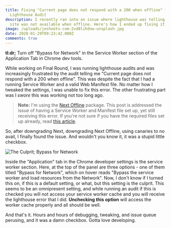 ```yaml
---
title: Fixing "Current page does not respond with a 200 when offline" from
  Lighthouse Audit
description: I recently ran into an issue where lighthouse was telling me my
  site was not available when offline. Here's how I ended up fixing it.
image: /uploads/jeshoots-com-2vd8lihdnw-unsplash.jpg
date: 2020-01-29T09:23:42.000Z
comments: true
---
```


**tl:dr;** Turn off "Bypass for Network" in the Service Worker section of the Application Tab in Chrome dev tools.

While working on Final Round, I was running lighthouse audits and was increasingly frustrated by the audit telling me "Current page does not respond with a 200 when offline". This was despite the fact that I had a running Service Worker and a valid Web Manifest file. No matter how I tweaked the settings, I was unable to fix this error. The other frustrating part was I _swore_ this was working not too long ago.

> **Note:** I'm using the [Next Offline](https://github.com/hanford/next-offline) package. This post is addressed the issue of having a Service Worker and Manifest file set up, yet still receiving this error. If you're not sure if you have the required files set up already, read [this article](https://codelabs.developers.google.com/codelabs/your-first-pwapp).

So, after downgrading Next, downgrading Next Offline, using canaries to no avail, I finally found the issue. And wouldn't you know it, it was a stupid little checkbox.

<p>
  <img
    src="/uploads/bypass-for-network-wtf.jpg"
    alt="The Culprit; Bypass for Network"
  />
</p>

Inside the "Application" tab in the Chrome developer settings is the service worker section. Here, at the top of the panel are three options - one of them titled "Bypass for Network", which on hover reads "Bypass the service worker and load resources from the Network". Now, I don't know if I turned this on, if this is a default setting, or what, but this setting is the culprit. This seems to be an omnipresent setting, and while running an audit if this is checked you will not access your service worker cache and you will receive the lighthouse error that I did. **Unchecking this option** will access the worker cache properly and all should be well.

And that's it. Hours and hours of debugging, tweaking, and issue queue perusing, and it was a damn checkbox. Gotta love developing.
